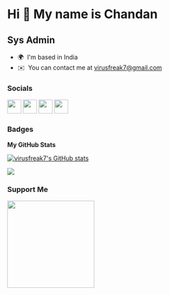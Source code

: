 Hi 👋 My name is Chandan
========================

Sys Admin
---------

* 🌍  I'm based in India
* ✉️  You can contact me at [virusfreak7@gmail.com](mailto:virusfreak7@gmail.com)


### Socials

<p align="left"> <a href="https://www.facebook.com/virusfreak7" target="_blank" rel="noreferrer"><img src="https://raw.githubusercontent.com/danielcranney/readme-generator/main/public/icons/socials/facebook.svg" width="32" height="32" /></a> <a href="https://www.github.com/virusfreak7" target="_blank" rel="noreferrer"><img src="https://raw.githubusercontent.com/danielcranney/readme-generator/main/public/icons/socials/github.svg" width="32" height="32" /></a> <a href="http://www.instagram.com/virusfreak7" target="_blank" rel="noreferrer"><img src="https://raw.githubusercontent.com/danielcranney/readme-generator/main/public/icons/socials/instagram.svg" width="32" height="32" /></a> <a href="https://www.twitter.com/virusfreak7" target="_blank" rel="noreferrer"><img src="https://raw.githubusercontent.com/danielcranney/readme-generator/main/public/icons/socials/twitter.svg" width="32" height="32" /></a></p>

### Badges

<b>My GitHub Stats</b>

<a href="http://www.github.com/virusfreak7"><img src="https://github-readme-stats.vercel.app/api?username=virusfreak7&show_icons=true&hide=&count_private=true&title_color=0891b2&text_color=ffffff&icon_color=0891b2&bg_color=1c1917&hide_border=true&show_icons=true" alt="virusfreak7's GitHub stats" /></a>

<a href="http://www.github.com/virusfreak7"><img src="https://github-readme-streak-stats.herokuapp.com/?user=virusfreak7&stroke=ffffff&background=1c1917&ring=0891b2&fire=0891b2&currStreakNum=ffffff&currStreakLabel=0891b2&sideNums=ffffff&sideLabels=ffffff&dates=ffffff&hide_border=true" /></a>

### Support Me

<a href="https://www.buymeacoffee.com/virusfreak7"><img src="https://cdn.buymeacoffee.com/buttons/v2/default-yellow.png" width="200" /></a>
